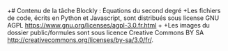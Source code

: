 +# Contenu de la tâche Blockly : Équations du second degré
+Les fichiers de code, écrits en Python et Javascript, sont distribués sous license GNU AGPL <https://www.gnu.org/licenses/agpl-3.0.fr.html>
+
+Les images du dossier public/formules sont sous licence Creative Commons BY SA <http://creativecommons.org/licenses/by-sa/3.0/fr/>.